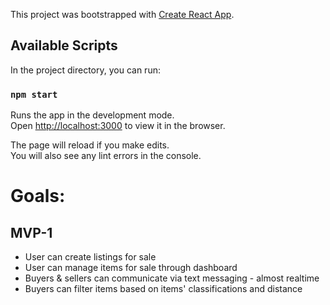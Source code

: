 This project was bootstrapped with [Create React App](https://github.com/facebook/create-react-app).

## Available Scripts

In the project directory, you can run:

### `npm start`

Runs the app in the development mode.<br />
Open [http://localhost:3000](http://localhost:3000) to view it in the browser.

The page will reload if you make edits.<br />
You will also see any lint errors in the console.

# Goals:

## MVP-1

- User can create listings for sale
- User can manage items for sale through dashboard
- Buyers & sellers can communicate via text messaging - almost realtime
- Buyers can filter items based on items' classifications and distance
